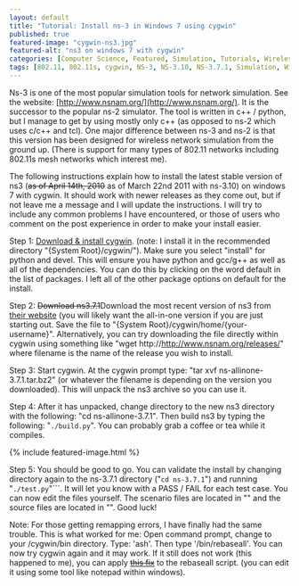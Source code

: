 ```yaml
---
layout: default
title: "Tutorial: Install ns-3 in Windows 7 using cygwin"
published: true
featured-image: "cygwin-ns3.jpg"
featured-alt: "ns3 on windows 7 with cygwin"
categories: [Computer Science, Featured, Simulation, Tutorials, Wireless Networks]
tags: [802.11, 802.11s, cygwin, NS-3, NS-3.10, NS-3.7.1, Simulation, Windows 7]
---
```

Ns-3 is one of the most popular simulation tools for network simulation. See the website: [http://www.nsnam.org/](http://www.nsnam.org/). It is the successor to the popular ns-2 simulator. The tool is written in c++ / python, but I manage to get by using mostly only c++ (as opposed to ns-2 which uses c/c++ and tcl). One major difference between ns-3 and ns-2 is that this version has been designed for wireless network simulation from the ground up. (There is support for many types of 802.11 networks including 802.11s mesh networks which interest me).

The following instructions explain how to install the latest stable version of ns3 (~~as of April 14th, 2010~~ as of March 22nd 2011 with ns-3.10) on windows 7 with cygwin. It should work with newer releases as they come out, but if not leave me a message and I will update the instructions. I will try to include any common problems I have encountered, or those of users who comment on the post experience in order to make your install easier.

Step 1:
[Download & install cygwin](http://cygwin.com/install.html). (note: I install it in the recommended directory "{System Root}/cygwin/"). Make sure you select "install" for python and devel. This will ensure you have python and gcc/g++ as well as all of the dependencies. You can do this by clicking on the word default in the list of packages. I left all of the other package options on default for the install.

Step 2:
~~Download ns3.7.1~~Download the most recent version of ns3 from [their website](https://www.nsnam.org/releases/) (you will likely want the all-in-one version if you are just starting out. Save the file to "{System Root}/cygwin/home/{your-username}". Alternatively, you can try downloading the file directly within cygwin using something like "wget http://http://www.nsnam.org/releases/" where filename is the name of the release you wish to install.

Step 3:
Start cygwin. At the cygwin prompt type: "tar xvf ns-allinone-3.7.1.tar.bz2" (or whatever the filename is depending on the version you downloaded). This will unpack the ns3 archive so you can use it.

Step 4:
After it has unpacked, change directory to the new ns3 directory with the following: "cd ns-allinone-3.7.1". Then build ns3 by typing the following: "```./build.py```". You can probably grab a coffee or tea while it compiles.

{% include featured-image.html %}

Step 5:
You should be good to go. You can validate the install by changing directory again to the ns-3.7.1 directory ("```cd ns-3.7.1```") and running "```./test.py```"```. It will let you know with a PASS / FAIL for each test case. You can now edit the files yourself. The scenario files are located in "" and the source files are located in "". Good luck!

Note: For those getting remapping errors, I have finally had the same trouble. This is what worked for me: Open command prompt, change to your /cygwin/bin directory. Type: 'ash'. Then type '/bin/rebaseall'. You can now try cygwin again and it may work. If it still does not work (this happened to me), you can apply ~~[this fix](http://blog.brev.name/2010/09/nodejs-on-windows-7-under-cygwin.html)~~ to the rebaseall script. (you can edit it using some tool like notepad within windows).
